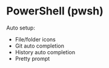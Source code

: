 # PowerShell (pwsh)

Auto setup:

- File/folder icons
- Git auto completion
- History auto completion
- Pretty prompt
